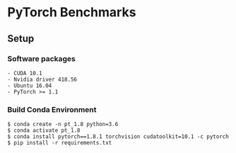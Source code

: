 # PyTorch Benchmarks

## Setup
### Software packages
    - CUDA 10.1
    - Nvidia driver 418.56
    - Ubuntu 16.04
    - PyTorch >= 1.1

### Build Conda Environment
```
$ conda create -n pt_1.8 python=3.6
$ conda activate pt_1.8
$ conda install pytorch==1.8.1 torchvision cudatoolkit=10.1 -c pytorch
$ pip install -r requirements.txt
```

